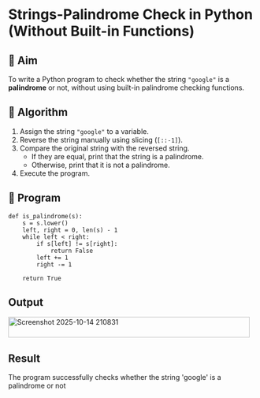 # Strings-Palindrome Check in Python (Without Built-in Functions)

## 🎯 Aim
To write a Python program to check whether the string `"google"` is a **palindrome** or not, without using built-in palindrome checking functions.

## 🧠 Algorithm
1. Assign the string `"google"` to a variable.
2. Reverse the string manually using slicing (`[::-1]`).
3. Compare the original string with the reversed string.
   - If they are equal, print that the string is a palindrome.
   - Otherwise, print that it is not a palindrome.
4. Execute the program.

## 🧾 Program
```
def is_palindrome(s):
    s = s.lower()
    left, right = 0, len(s) - 1
    while left < right:
        if s[left] != s[right]:
            return False
        left += 1
        right -= 1
    
    return True
```

## Output
<img width="490" height="42" alt="Screenshot 2025-10-14 210831" src="https://github.com/user-attachments/assets/5ba9eca1-4b69-4413-ad58-e87e83b44342" />

## Result
The program successfully checks whether the string 'google' is a palindrome or not
